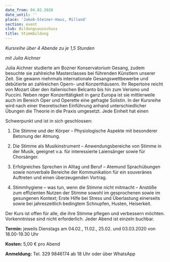 ```yaml
---
date_from: 04.02.2020
date_until: ''
place: 'Jakob-Steiner-Haus, Milland'
section: event
club: Bildungsausschuss
title: Stimmbildung
---
```

_Kursreihe über 4 Abende zu je 1,5 Stunden_

_mit Julia Aichner_

Julia Aichner studierte am Bozner Konservatorium Gesang, zudem besuchte sie zahlreiche Masterclasses bei führenden Künstlern unserer Zeit. Sie gewann mehrmals internationale Gesangswettbewerbe und debütierte an zahlreichen Opern- und Konzerthäusern. Ihr Repertoire reicht von Mozart über den italienischen Belcanto bis hin zum Verismo und Puccini. Neben reger Konzerttätigkeit in ganz Europa ist sie mittlerweile auch im Bereich Oper und Operette eine gefragte Solistin. In der Kursreihe wird nach einer theoretischen Einführung anhand unterschiedlicher Übungen die Theorie in die Praxis umgesetzt. Jede Einheit hat einen

Schwerpunkt und ist in sich geschlossen:

1. Die Stimme und der Körper – Physiologische Aspekte mit besonderer Betonung der Atmung.

2. Die Stimme als Musikinstrument – Anwendungsbereiche von Stimme in der Musik, geeignet v.a. für interessierte Laiensänger sowie für Chorsänger.

3. Erfolgreiches Sprechen in Alltag und Beruf – Atemund Sprachübungen sowie nonverbale Bereiche der Kommunikation für ein souveränes Auftreten und einen überzeugenden Vortrag.

4. Stimmhygiene – was tun, wenn die Stimme nicht mitmacht – Anstöße zum effizienten Nutzen der Stimme sowohl im gesprochenen sowie im gesungenen Kontext; Erste Hilfe bei Stress und Überlastung einerseits sowie bei jahreszeitlich bedingtem Schnupfen, Husten, Heiserkeit.

Der Kurs ist offen für alle, die ihre Stimme pflegen und verbessern möchten. Vorkenntnisse sind nicht erforderlich. Jeder Abend ist einzeln buchbar.



**Termin:** jeweils Dienstags am 04.02., 11.02., 25.02. und 03.03.2020 von 18.00-19.30 Uhr

**Kosten:** 5,00 € pro Abend

**Anmeldung:** Tel. 329 9846174 ab 18 Uhr oder über WhatsApp
